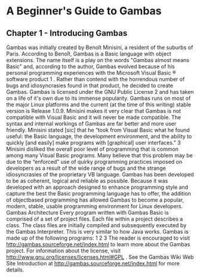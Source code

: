 # A Beginner's Guide to Gambas
## Chapter 1 - Introducing Gambas

Gambas was initially created by Benoît Minisini, a resident of the suburbs
of Paris. According to Benoît, Gambas is a Basic language with object extensions.
The name itself is a play on the words "Gambas almost means Basic" and,
according to the author, Gambas evolved because of his personal programming
experiences with the Microsoft Visual Basic ® software product 1 . Rather than
contend with the horrendous number of bugs and idiosyncrasies found in that
product, he decided to create Gambas.
Gambas is licensed under the GNU Public License 2 and has taken on a life
of it's own due to its immense popularity. Gambas runs on most of the major
Linux platforms and the current (at the time of this writing) stable version is
Release 1.0.9. Minisini makes it very clear that Gambas is not compatible with
Visual Basic and it will never be made compatible. The syntax and internal
workings of Gambas are far better and more user friendly. Minisini stated [sic]
that he “took from Visual Basic what he found useful: the Basic language, the
development environment, and the ability to quickly [and easily] make programs
with [graphical] user interfaces.” 3
Minisini disliked the overall poor level of programming that is common
among many Visual Basic programs. Many believe that this problem may be due
to the “enforced” use of quirky programming practices imposed on developers as a
result of the wide range of bugs and the strange idiosyncrasies of the proprietary
VB language. Gambas has been developed to be as coherent, logical and reliable
as possible. Because it was developed with an approach designed to enhance
programming style and capture the best the Basic programming language has to
offer, the addition of object­based programming has allowed Gambas to become a
popular, modern, stable, usable programming environment for Linux developers.
Gambas Architecture
Every program written with Gambas Basic is comprised of a set of project
files. Each file within a project describes a class. The class files are initially
compiled and subsequently executed by the Gambas Interpreter. This is very
similar to how Java works. Gambas is made up of the following programs:
1
2
3
The reader is encouraged to visit http://gambas.sourceforge.net/index.html to learn more about the Gambas project.
For information about the license, visit http://www.gnu.org/licenses/licenses.html#GPL .
See the Gambas Wiki Web Site Introduction at http://gambas.sourceforge.net/index.html for more details.
